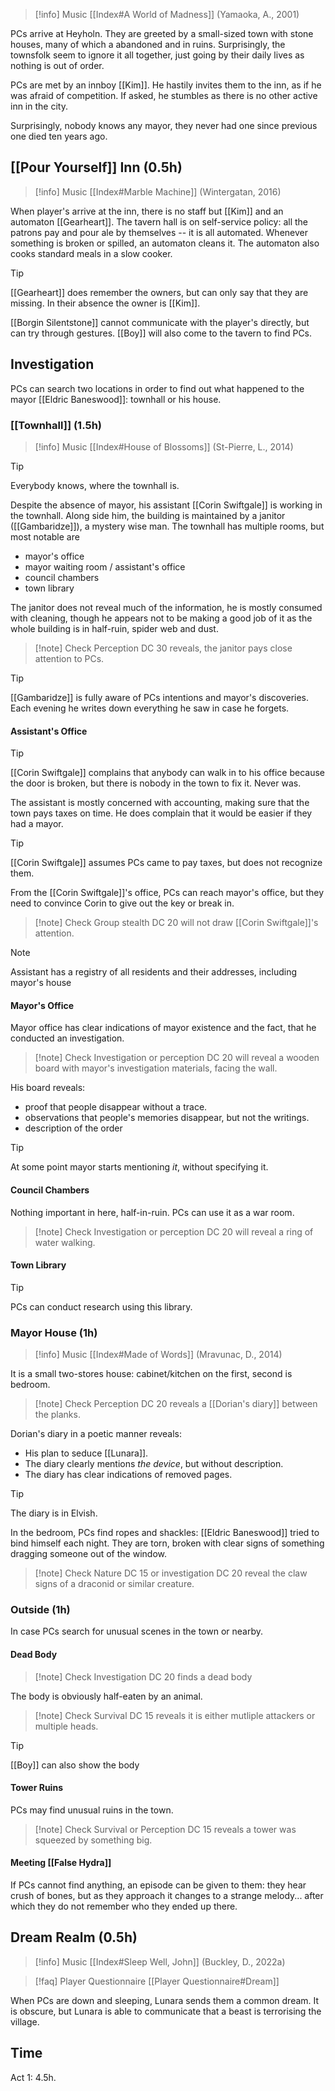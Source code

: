 > [!info] Music
> [[Index#A World of Madness]] (Yamaoka, A., 2001)

PCs arrive at Heyholn. They are greeted by a small-sized town with stone houses, many of which a abandoned and in ruins. Surprisingly, the townsfolk seem to ignore it all together, just going by their daily lives as nothing is out of order.

PCs are met by an innboy [[Kim]]. He hastily invites them to the inn, as if he was afraid of competition. If asked, he stumbles as there is no other active inn in the city.

Surprisingly, nobody knows any mayor, they never had one since previous one died ten years ago.
## [[Pour Yourself]] Inn (0.5h)
> [!info] Music
> [[Index#Marble Machine]] (Wintergatan, 2016)

When player's arrive at the inn, there is no staff but [[Kim]] and an automaton [[Gearheart]]. The tavern hall is on self-service policy: all the patrons pay and pour ale by themselves -- it is all automated. Whenever something is broken or spilled, an automaton cleans it. The automaton also cooks standard meals in a slow cooker.

> [!tip]
> [[Gearheart]] does remember the owners, but can only say that they are missing. In their absence the owner is [[Kim]].

[[Borgin Silentstone]] cannot communicate with the player's directly, but can try through gestures. [[Boy]] will also come to the tavern to find PCs.
## Investigation
PCs can search two locations in order to find out what happened to the mayor [[Eldric Baneswood]]: townhall or his house.
### [[Townhall]] (1.5h)
> [!info] Music
> [[Index#House of Blossoms]] (St-Pierre, L., 2014)

> [!tip]
> Everybody knows, where the townhall is.

Despite the absence of mayor, his assistant [[Corin Swiftgale]] is working in the townhall. Along side him, the building is maintained by a janitor ([[Gambaridze]]), a mystery wise man. The townhall has multiple rooms, but most notable are
- mayor's office
- mayor waiting room / assistant's office
- council chambers
- town library

The janitor does not reveal much of the information, he is mostly consumed with cleaning, though he appears not to be making a good job of it as the whole building is in half-ruin, spider web and dust.
> [!note] Check
> Perception DC 30 reveals, the janitor pays close attention to PCs.

> [!tip]
> [[Gambaridze]] is fully aware of PCs intentions and mayor's discoveries. Each evening he writes down everything he saw in case he forgets.
#### Assistant's Office
> [!tip]
> [[Corin Swiftgale]] complains that anybody can walk in to his office because the door is broken, but there is nobody in the town to fix it. Never was.

The assistant is mostly concerned with accounting, making sure that the town pays taxes on time. He does complain that it would be easier if they had a mayor.

> [!tip]
> [[Corin Swiftgale]] assumes PCs came to pay taxes, but does not recognize them.

From the [[Corin Swiftgale]]'s office, PCs can reach mayor's office, but they need to convince Corin to give out the key or break in.

> [!note] Check
> Group stealth DC 20 will not draw [[Corin Swiftgale]]'s attention.

> [!note]
> Assistant has a registry of all residents and their addresses, including mayor's house

#### Mayor's Office
Mayor office has clear indications of mayor existence and the fact, that he conducted an investigation. 

> [!note] Check
> Investigation or perception DC 20 will reveal a wooden board with mayor's investigation materials, facing the wall.

His board reveals:
- proof that people disappear without a trace.
- observations that people's memories disappear, but not the writings.
- description of the order

> [!tip]
> At some point mayor starts mentioning _it_, without specifying it.
#### Council Chambers
Nothing important in here, half-in-ruin. PCs can use it as a war room.

> [!note] Check
> Investigation or perception DC 20 will reveal a ring of water walking.
#### Town Library
> [!tip]
> PCs can conduct research using this library.
### Mayor House (1h)
> [!info] Music
> [[Index#Made of Words]] (Mravunac, D., 2014)

It is a small two-stores house: cabinet/kitchen on the first, second is bedroom.
> [!note] Check
> Perception DC 20 reveals a [[Dorian's diary]] between the planks.

Dorian's diary in a poetic manner reveals:
* His plan to seduce [[Lunara]].
* The diary clearly mentions _the device_, but without description.
* The diary has clear indications of removed pages.

> [!tip]
> The diary is in Elvish.

In the bedroom, PCs find ropes and shackles: [[Eldric Baneswood]] tried to bind himself each night. They are torn, broken with clear signs of something dragging someone out of the window.

>[!note] Check
>Nature DC 15 or investigation DC 20 reveal the claw signs of a draconid or similar creature.
### Outside (1h)
In case PCs search for unusual scenes in the town or nearby.

#### Dead Body
>[!note] Check
>Investigation DC 20 finds a dead body

The body is obviously half-eaten by an animal.

> [!note] Check
> Survival DC 15 reveals it is either mutliple attackers or multiple heads.

> [!tip]
> [[Boy]] can also show the body

#### Tower Ruins
PCs may find unusual ruins in the town.

> [!note] Check
> Survival or Perception DC 15 reveals a tower was squeezed by something big.
#### Meeting [[False Hydra]]
If PCs cannot find anything, an episode can be given to them: they hear crush of bones, but as they approach it changes to a strange melody... after which they do not remember who they ended up there.
## Dream Realm (0.5h)
> [!info] Music
> [[Index#Sleep Well, John]] (Buckley, D., 2022a)

> [!faq] Player Questionnaire
> [[Player Questionnaire#Dream]]

When PCs are down and sleeping, Lunara sends them a common dream. It is obscure, but Lunara is able to communicate that a beast is terrorising the village.
## Time
Act 1: 4.5h.